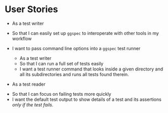 # User Stories

  + As a test writer
  - So that I can easily set up `ggspec` to interoperate with other
    tools in my workflow
  - I want to pass command line options into a `ggspec` test runner

    + As a test writer
    - So that I can run a full set of tests easily
    - I want a test runner command that looks inside a given directory
      and all its subdirectories and runs all tests found therein.

  + As a test reader
  - So that I can focus on failing tests more quickly
  - I want the default test output to show details of a test and its
    assertions _only if the test fails._

